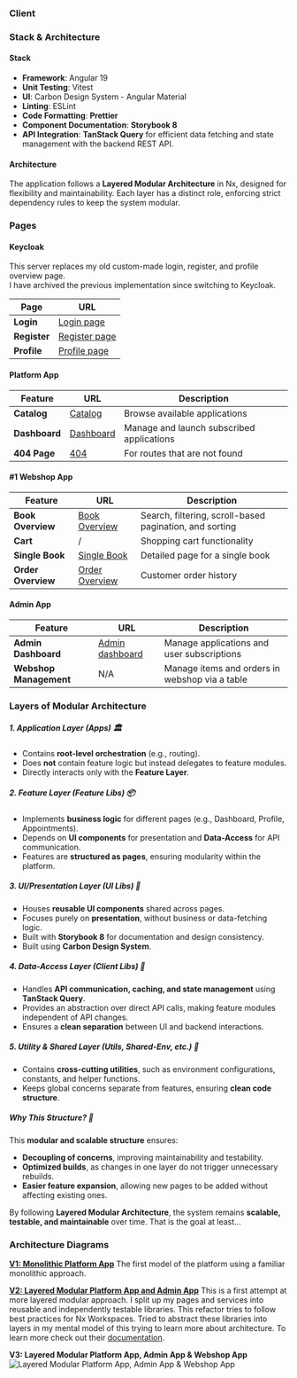 ### Client

### Stack & Architecture

#### Stack

-   **Framework**: Angular 19
-   **Unit Testing**: Vitest
-   **UI**: Carbon Design System - Angular Material
-   **Linting**: ESLint
-   **Code Formatting**: **Prettier**
-   **Component Documentation**: **Storybook 8**
-   **API Integration**: **TanStack Query** for efficient data fetching and state management with the backend REST API.

#### Architecture

The application follows a **Layered Modular Architecture** in Nx, designed for flexibility and maintainability. Each layer has a distinct role, enforcing strict dependency rules to keep the system modular.

### Pages

#### Keycloak

This server replaces my old custom-made login, register, and profile overview page.  
I have archived the previous implementation since switching to Keycloak.

| Page         | URL                                                                          |
| ------------ | ---------------------------------------------------------------------------- |
| **Login**    | [Login page](https://app.eliasdebock.com)                                    |
| **Register** | [Register page](https://app.eliasdebock.com)                                 |
| **Profile**  | [Profile page](https://app.eliasdebock.com/keycloak/realms/EDB%PROD/account) |

#### Platform App

| Feature       | URL                                            | Description                               |
| ------------- | ---------------------------------------------- | ----------------------------------------- |
| **Catalog**   | [Catalog](https://app.eliasdebock.com/catalog) | Browse available applications             |
| **Dashboard** | [Dashboard](https://app.eliasdebock.com)       | Manage and launch subscribed applications |
| **404 Page**  | [404](https://app.eliasdebock.com/not-found)   | For routes that are not found             |

#### **#1 Webshop App**

| Feature            | URL                                                          | Description                                             |
| ------------------ | ------------------------------------------------------------ | ------------------------------------------------------- |
| **Book Overview**  | [Book Overview](https://app.eliasdebock.com/webshop/catalog) | Search, filtering, scroll-based pagination, and sorting |
| **Cart**           | /                                                            | Shopping cart functionality                             |
| **Single Book**    | [Single Book](https://app.eliasdebock.com/webshop/books/1)   | Detailed page for a single book                         |
| **Order Overview** | [Order Overview](https://app.eliasdebock.com/webshop/orders) | Customer order history                                  |

#### Admin App

| Feature                | URL                                                            | Description                                    |
| ---------------------- | -------------------------------------------------------------- | ---------------------------------------------- |
| **Admin Dashboard**    | [Admin dashboard](https://app.eliasdebock.com/admin/dashboard) | Manage applications and user subscriptions     |
| **Webshop Management** | N/A                                                            | Manage items and orders in webshop via a table |

### Layers of Modular Architecture

##### 1. Application Layer (Apps) 🏛

-   Contains **root-level orchestration** (e.g., routing).
-   Does **not** contain feature logic but instead delegates to feature modules.
-   Directly interacts only with the **Feature Layer**.

##### 2. Feature Layer (Feature Libs) 📦

-   Implements **business logic** for different pages (e.g., Dashboard, Profile, Appointments).
-   Depends on **UI components** for presentation and **Data-Access** for API communication.
-   Features are **structured as pages**, ensuring modularity within the platform.

##### 3. UI/Presentation Layer (UI Libs) 🎨

-   Houses **reusable UI components** shared across pages.
-   Focuses purely on **presentation**, without business or data-fetching logic.
-   Built with **Storybook 8** for documentation and design consistency.
-   Built using **Carbon Design System**.

##### 4. Data-Access Layer (Client Libs) 🔄

-   Handles **API communication, caching, and state management** using **TanStack Query**.
-   Provides an abstraction over direct API calls, making feature modules independent of API changes.
-   Ensures a **clean separation** between UI and backend interactions.

##### 5. Utility & Shared Layer (Utils, Shared-Env, etc.) 🔧

-   Contains **cross-cutting utilities**, such as environment configurations, constants, and helper functions.
-   Keeps global concerns separate from features, ensuring **clean code structure**.

##### Why This Structure? 🚀

This **modular and scalable structure** ensures:

-   **Decoupling of concerns**, improving maintainability and testability.
-   **Optimized builds**, as changes in one layer do not trigger unnecessary rebuilds.
-   **Easier feature expansion**, allowing new pages to be added without affecting existing ones.

By following **Layered Modular Architecture**, the system remains **scalable, testable, and maintainable** over time. That is the goal at least...

### Architecture Diagrams

[**V1: Monolithic Platform App**](./frontend/frontend-architecture_v5.png)
The first model of the platform using a familiar monolithic approach.

[**V2: Layered Modular Platform App and Admin App**](./frontend/frontend-architecture_v6.png)
This is a first attempt at more layered modular approach. I split up my pages and services into reusable and independently testable libraries. This refactor tries to follow best practices for Nx Workspaces. Tried to abstract these libraries into layers in my mental model of this trying to learn more about architecture. To learn more check out their [documentation](https://nx.dev/concepts/decisions).

**V3: Layered Modular Platform App, Admin App & Webshop App**
![Layered Modular Platform App, Admin App & Webshop App](./frontend/frontend-architecture_v7.png)
